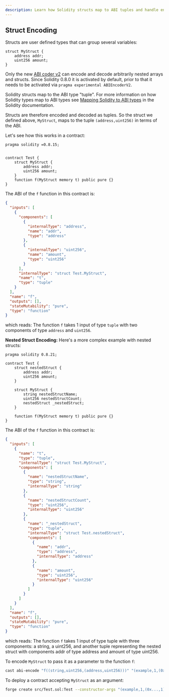 ```yaml
---
description: Learn how Solidity structs map to ABI tuples and handle encoding for contract interactions with nested structures.
---
```


## Struct Encoding

Structs are user defined types that can group several variables:

```solidity
struct MyStruct {
    address addr;
    uint256 amount;
}
```

Only the new [ABI coder v2](https://docs.soliditylang.org/en/latest/layout-of-source-files.html#abi-coder-pragma) can encode and decode arbitrarily nested arrays and structs. Since Solidity 0.8.0 it is activated by default, prior to that it needs to be activated via `pragma experimental ABIEncoderV2`.

Solidity structs map to the ABI type "tuple". For more information on how Solidity types map to ABI types see [Mapping Solidity to ABI types](https://docs.soliditylang.org/en/latest/abi-spec.html#mapping-solidity-to-abi-types) in the Solidity documentation.

Structs are therefore encoded and decoded as tuples. So the struct we defined above, `MyStruct`, maps to the tuple `(address,uint256)` in terms of the ABI.

Let's see how this works in a contract:

```solidity
pragma solidity =0.8.15;


contract Test {
    struct MyStruct {
        address addr;
        uint256 amount;
    }
    function f(MyStruct memory t) public pure {}
}
```

The ABI of the `f` function in this contract is:

```json
{
  "inputs": [
    {
      "components": [
        {
          "internalType": "address",
          "name": "addr",
          "type": "address"
        },
        {
          "internalType": "uint256",
          "name": "amount",
          "type": "uint256"
        }
      ],
      "internalType": "struct Test.MyStruct",
      "name": "t",
      "type": "tuple"
    }
  ],
  "name": "f",
  "outputs": [],
  "stateMutability": "pure",
  "type": "function"
}
```

which reads: The function `f` takes 1 input of type `tuple` with two components of type `address` and `uint256`.

**Nested Struct Encoding:**
Here's a more complex example with nested structs:

```solidity
pragma solidity 0.8.21;

contract Test {
    struct nestedStruct {
        address addr;
        uint256 amount;
    }

    struct MyStruct {
        string nestedStructName;
        uint256 nestedStructCount;
        nestedStruct _nestedStruct;
    }

    function f(MyStruct memory t) public pure {}
}
```

The ABI of the `f` function in this contract is:

```json
{
  "inputs": [
    {
      "name": "t",
      "type": "tuple",
      "internalType": "struct Test.MyStruct",
      "components": [
        {
          "name": "nestedStructName",
          "type": "string",
          "internalType": "string"
        },
        {
          "name": "nestedStructCount",
          "type": "uint256",
          "internalType": "uint256"
        },
        {
          "name": "_nestedStruct",
          "type": "tuple",
          "internalType": "struct Test.nestedStruct",
          "components": [
            {
              "name": "addr",
              "type": "address",
              "internalType": "address"
            },
            {
              "name": "amount",
              "type": "uint256",
              "internalType": "uint256"
            }
          ]
        }
      ]
    }
  ],
  "name": "f",
  "outputs": [],
  "stateMutability": "pure",
  "type": "function"
}
```

which reads: The function `f` takes 1 input of type tuple with three components: a string, a uint256, and another tuple representing the nested struct with components addr of type address and amount of type uint256.

To encode `MyStruct` to pass it as a parameter to the function `f`:

```bash
cast abi-encode "f((string,uint256,(address,uint256)))" "(example,1,(0x...,1))"
```

To deploy a contract accepting `MyStruct` as an argument:

```bash
forge create src/Test.sol:Test --constructor-args "(example,1,(0x...,1))"
```
